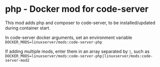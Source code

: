 # php - Docker mod for code-server

This mod adds php and composer to code-server, to be installed/updated during container start.

In code-server docker arguments, set an environment variable `DOCKER_MODS=linuxserver/mods:code-server-php`

If adding multiple mods, enter them in an array separated by `|`, such as `DOCKER_MODS=linuxserver/mods:code-server-php|linuxserver/mods:code-server-mod2`
